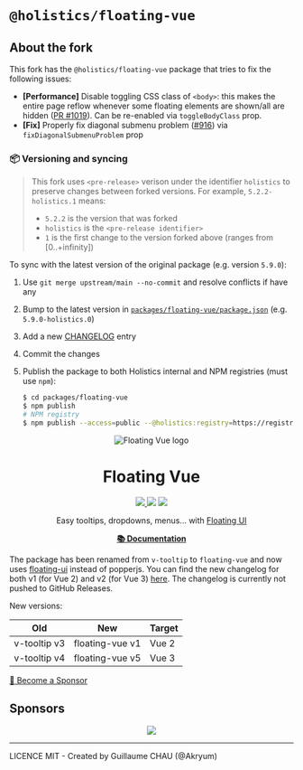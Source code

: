 # `@holistics/floating-vue`

## About the fork

This fork has the `@holistics/floating-vue` package that tries to fix the following issues:

- **[Performance]** Disable toggling CSS class of `<body>`: this makes the entire page reflow whenever some floating elements are shown/all are hidden ([PR #1019](https://github.com/Akryum/floating-vue/pull/1019)). Can be re-enabled via `toggleBodyClass` prop.
- **[Fix]** Properly fix diagonal submenu problem ([#916](https://github.com/Akryum/floating-vue/issues/916)) via `fixDiagonalSubmenuProblem` prop

### 📦️ Versioning and syncing

> This fork uses `<pre-release>` verison under the identifier `holistics` to preserve changes between forked versions. For example, `5.2.2-holistics.1` means:
>
> - `5.2.2` is the version that was forked
> - `holistics` is the `<pre-release identifier>`
> - `1` is the first change to the version forked above (ranges from [0..+infinity])

To sync with the latest version of the original package (e.g. version `5.9.0`):

1. Use `git merge upstream/main --no-commit` and resolve conflicts if have any
2. Bump to the latest version in [`packages/floating-vue/package.json`](./packages/floating-vue/package.json) (e.g. `5.9.0-holistics.0`)
3. Add a new [CHANGELOG](./CHANGELOG.md) entry
4. Commit the changes
5. Publish the package to both Holistics internal and NPM registries (must use `npm`):

    ```sh
    $ cd packages/floating-vue
    $ npm publish
    # NPM registry
    $ npm publish --access=public --@holistics:registry=https://registry.npmjs.org/
    ```

<p align="center">
<img src="./logo.png" alt="Floating Vue logo"/>
</p>

<h1 align="center">Floating Vue</h1>

<p align="center">
<a href="https://www.npmjs.com/package/floating-vue"><img src="https://img.shields.io/npm/v/floating-vue.svg"/> <img src="https://img.shields.io/npm/dm/floating-vue.svg"/></a> <a href="https://vuejs.org/"><img src="https://img.shields.io/badge/vue-3|2-brightgreen.svg"/></a>
</p>

<p align="center">
Easy tooltips, dropdowns, menus... with <a href="https://github.com/floating-ui/floating-ui">Floating UI</a>
</p>

<p align="center">
  <a href="https://floating-vue.starpad.dev/"><b>📚️ Documentation</b></a>
</p>

The package has been renamed from `v-tooltip` to `floating-vue` and now uses [floating-ui](https://floating-ui.com) instead of popperjs. You can find the new changelog for both v1 (for Vue 2) and v2 (for Vue 3) [here](https://github.com/Akryum/floating-vue/blob/main/CHANGELOG.md). The changelog is currently not pushed to GitHub Releases.

New versions:

|Old|New|Target
|---|---|---|
|v-tooltip v3|floating-vue v1|Vue 2|
|v-tooltip v4|floating-vue v5|Vue 3|

[💚️ Become a Sponsor](https://github.com/sponsors/Akryum)

## Sponsors

<p align="center">
  <a href="https://guillaume-chau.info/sponsors/" target="_blank">
    <img src='https://akryum.netlify.app/sponsors.svg'/>
  </a>
</p>

---

LICENCE MIT - Created by Guillaume CHAU (@Akryum)
